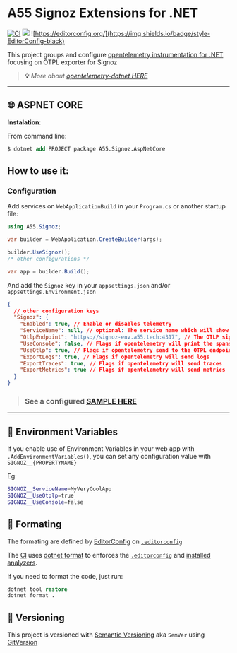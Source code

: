 # A55 Signoz Extensions for .NET
[![CI](https://github.com/access55/A55.Signoz/actions/workflows/publish.yml/badge.svg)](https://github.com/access55/A55.Signoz/actions/workflows/publish.yml)
![](https://img.shields.io/badge/Lang-C%23-green)
![https://editorconfig.org/](https://img.shields.io/badge/style-EditorConfig-black)

This project groups and configure [opentelemetry instrumentation for .NET](https://opentelemetry.io/docs/instrumentation/net) focusing on OTPL exporter for Signoz

> **💡** _More about [opentelemetry-dotnet HERE](https://github.com/open-telemetry/opentelemetry-dotnet)_

---
## 🌐 ASPNET CORE


**Instalation**:

From command line:

```ps
$ dotnet add PROJECT package A55.Signoz.AspNetCore
```


## How to use it:

### Configuration

Add services on `WebApplicationBuild` in your `Program.cs` or another startup file:

```cs
using A55.Signoz;

var builder = WebApplication.CreateBuilder(args);

builder.UseSignoz();
/* other configurations */

var app = builder.Build();
```

And add the `Signoz` key in your `appsettings.json` and/or `appsettings.Environment.json`

```json
{
  // other configuration keys
  "Signoz": {
    "Enabled": true, // Enable or disables telemetry
    "ServiceName": null, // optional: The service name which will show in signoz, if null or not define will use Environment.ApplicationName
    "OtlpEndpoint": "https://signoz-env.a55.tech:4317", // The OTLP signoz endpoint
    "UseConsole": false, // Flags if opentelemetry will print the spans on console
    "UseOtlp": true, // Flags if opentelemetry send to the OTPL endpoint
    "ExportLogs": true, // Flags if opentelemetry will send logs
    "ExportTraces": true, // Flags if opentelemetry will send traces
    "ExportMetrics": true // Flags if opentelemetry will send metrics
  }
}

```
> ### See a configured [SAMPLE HERE](src/Signoz.Api.Sample/)

---
## 🌱 Environment Variables

If you enable use of Environment Variables in your web app with `.AddEnvironmentVariables()`, you can set any configuration value with `SIGNOZ__{PROPERTYNAME}`

Eg:

```bash
SIGNOZ__ServiceName=MyVeryCoolApp
SIGNOZ__UseOtplp=true
SIGNOZ__UseConsole=false
```

## 💅 Formating

The formating are defined by [EditorConfig](https://editorconfig.org) on [`.editorconfig`](.editorconfig)

The [CI](.github/workflows/publish.yml) uses [dotnet format](https://github.com/dotnet/format) to enforces the [`.editorconfig`](.editorconfig) and [installed analyzers](Directory.Build.props).

If you need to format the code, just run:

```ps
dotnet tool restore
dotnet format .
```

## 📝 Versioning
This project is versioned with [Semantic Versioning](https://semver.org/) aka `SemVer` using [GitVersion](https://gitversion.net/docs/)
